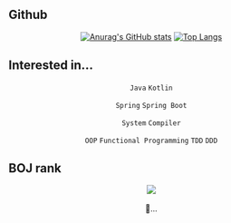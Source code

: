 
## Github

<div align = "center">
  
  [![Anurag's GitHub stats](https://github-readme-stats.vercel.app/api?username=shkisme&count_private=true&theme=material-palenight)](https://github.com/anuraghazra/github-readme-stats) 
  [![Top Langs](https://github-readme-stats.vercel.app/api/top-langs/?username=shkisme&layout=compact&theme=material-palenight&langs_count=6&private=true)](https://github.com/anuraghazra/github-readme-stats)
  
  </div>
  
## Interested in...

<div align = "center">
  
  `Java` `Kotlin`
  
  `Spring` `Spring Boot`
  
  `System` `Compiler`
  
  `OOP` `Functional Programming` `TDD` `DDD`
  
</div>
  
## BOJ rank

<div align = "center">
  <img align="center" src="http://mazassumnida.wtf/api/v2/generate_badge?boj=shk010130">
  <br><br>
  🤔...
</div>

